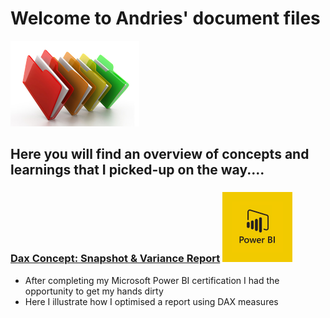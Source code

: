 
# Welcome to Andries' document files

![](/images/files_picture_small.png)

## Here you will find an overview of concepts and learnings that I picked-up on the way.... 

### [Dax Concept: Snapshot & Variance Report](https://github.com/andriescoetsee/dax_snapshot_variance_report.git) ![](/images/powerBI_small.png)

* After completing my Microsoft Power BI certification I had the opportunity to get my hands dirty
* Here I illustrate how I optimised a report using DAX measures 

